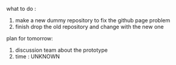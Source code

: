 what to do :
1. make a new dummy repository to fix the github page problem
2. finish drop the old repository and change with the new one

plan for tomorrow:
1. discussion team about the prototype
2. time : UNKNOWN
